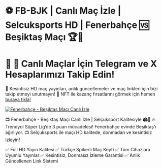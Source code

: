 # ⚽ FB-BJK | Canlı Maç İzle | Selcuksports HD | Fenerbahçe 🆚 Beşiktaş Maçı 🏆📡

# 📢 📲 Canlı Maçlar İçin Telegram ve X Hesaplarımızı Takip Edin!
📡 Kesintisiz HD maç yayınları, anlık güncellemeler ve maç linkleri için bizi takip etmeyi unutmayın!
🎯 NFT ile kazanç fırsatlarını görmek için hemen <a href="https://mac.baltaciapart.com/" rel="nofollow">buraya tıkla!</a>

<a href="https://mac.baltaciapart.com/" rel="nofollow"><img src="https://camo.githubusercontent.com/4b593f154653f6e3efe44eb4fab2aa5d904cefd4b72fa7a224b0faa14a647aea/68747470733a2f2f692e706f7374696d672e63632f53517630375850392f53454c43554b53504f5254532d54414e4954494d2e6a7067" alt="Fenerbahçe - Beşiktaş Maçı Canlı İzle" data-canonical-src="https://i.postimg.cc/SQv07XP9/SELCUKSPORTS-TANITIM.jpg" style="max-width: 100%;"></a>

📺 Fenerbahçe - Beşiktaş Maçı Canlı İzle | Selçuksport Kalitesiyle 🏟️🎥
🔥 Trendyol Süper Lig’de 3 puan mücadelesi! Fenerbahçe evinde Beşiktaş'ı ağırlıyor.
📺 Selçuksports ile maçı HD kalitede, donmadan ve kesintisiz izleyin!

✅ Full HD Yayın Kalitesi
✅ Türkçe Spikerli Maç Keyfi
✅ Tüm Cihazlara Uyumlu Yayınlar
✅ Kesintisiz, Donmasız İzleme Garantisi
✅ Anlık Güncellenen Link Sistemi

